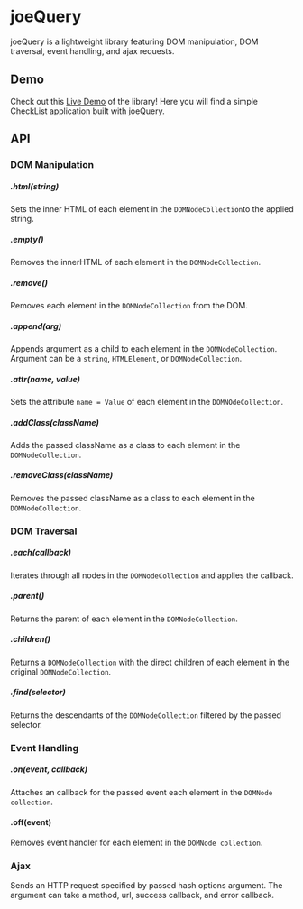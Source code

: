 # joeQuery

joeQuery is a lightweight library featuring DOM manipulation, DOM traversal, event handling, and ajax requests.

##

## Demo

Check out this [Live Demo](https://joetessy.github.io/joeQueryDemo/ "live demo") of the library! Here you will find a simple CheckList application built with joeQuery.

##

## API

### DOM Manipulation

##### .html(string)
Sets the inner HTML of each element in the ```DOMNodeCollection```to the applied string.

##### .empty()
Removes the innerHTML of each element in the ```DOMNodeCollection```.

##### .remove()
Removes each element in the ```DOMNodeCollection``` from the DOM.

##### .append(arg)
Appends argument as a child to each element in the ```DOMNodeCollection```. Argument can be a ```string```, ```HTMLElement```, or ```DOMNodeCollection```.

##### .attr(name, value)
Sets the attribute ```name = Value``` of each element in the ```DOMNOdeCollection```.

##### .addClass(className)
Adds the passed className as a class to each element in the ```DOMNodeCollection```.

##### .removeClass(className)
Removes the passed className as a class to each element in the ```DOMNodeCollection```.

### DOM Traversal

##### .each(callback)
Iterates through all nodes in the ```DOMNodeCollection``` and applies the callback.

##### .parent()
Returns the parent of each element in the ```DOMNodeCollection```.

##### .children()
Returns a ```DOMNodeCollection``` with the direct children of each element in the original ```DOMNodeCollection```.

##### .find(selector)
Returns the descendants of the ```DOMNodeCollection``` filtered by the passed selector.

### Event Handling

##### .on(event, callback)
Attaches an callback for the passed event each element in the ```DOMNode collection```.

#### .off(event)
Removes event handler for each element in the ```DOMNode collection```.


### Ajax

Sends an HTTP request specified by passed hash options argument. The argument can take a method, url, success callback, and error callback.
